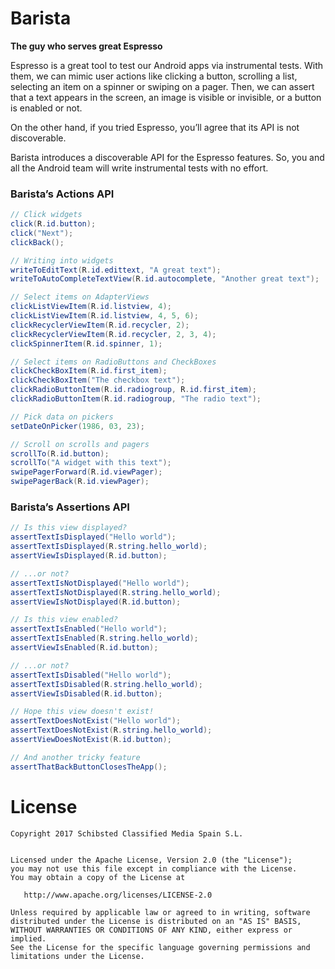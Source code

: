 # Barista
**The guy who serves great Espresso**

Espresso is a great tool to test our Android apps via instrumental tests. With them, we can mimic user actions like clicking a button, scrolling a list, selecting an item on a spinner or swiping on a pager. Then, we can assert that a text appears in the screen, an image is visible or invisible, or a button is enabled or not.

On the other hand, if you tried Espresso, you’ll agree that its API is not discoverable.

Barista introduces a discoverable API for the Espresso features. So, you and all the Android team will write instrumental tests with no effort. 

### Barista’s Actions API
```java
// Click widgets
click(R.id.button);
click("Next");
clickBack();

// Writing into widgets
writeToEditText(R.id.edittext, "A great text");
writeToAutoCompleteTextView(R.id.autocomplete, "Another great text");

// Select items on AdapterViews
clickListViewItem(R.id.listview, 4);
clickListViewItem(R.id.listview, 4, 5, 6);
clickRecyclerViewItem(R.id.recycler, 2);
clickRecyclerViewItem(R.id.recycler, 2, 3, 4);
clickSpinnerItem(R.id.spinner, 1);

// Select items on RadioButtons and CheckBoxes
clickCheckBoxItem(R.id.first_item);
clickCheckBoxItem("The checkbox text");
clickRadioButtonItem(R.id.radiogroup, R.id.first_item);
clickRadioButtonItem(R.id.radiogroup, "The radio text");

// Pick data on pickers
setDateOnPicker(1986, 03, 23);

// Scroll on scrolls and pagers
scrollTo(R.id.button);
scrollTo("A widget with this text");
swipePagerForward(R.id.viewPager);
swipePagerBack(R.id.viewPager);
```

### Barista’s Assertions API
```java
// Is this view displayed?
assertTextIsDisplayed("Hello world");
assertTextIsDisplayed(R.string.hello_world);
assertViewIsDisplayed(R.id.button);

// ...or not?
assertTextIsNotDisplayed("Hello world");
assertTextIsNotDisplayed(R.string.hello_world);
assertViewIsNotDisplayed(R.id.button);

// Is this view enabled?
assertTextIsEnabled("Hello world");
assertTextIsEnabled(R.string.hello_world);
assertViewIsEnabled(R.id.button);

// ...or not?
assertTextIsDisabled("Hello world");
assertTextIsDisabled(R.string.hello_world);
assertViewIsDisabled(R.id.button);

// Hope this view doesn't exist!
assertTextDoesNotExist("Hello world");
assertTextDoesNotExist(R.string.hello_world);
assertViewDoesNotExist(R.id.button);

// And another tricky feature
assertThatBackButtonClosesTheApp();
```
# License

```
Copyright 2017 Schibsted Classified Media Spain S.L.


Licensed under the Apache License, Version 2.0 (the "License");
you may not use this file except in compliance with the License.
You may obtain a copy of the License at

   http://www.apache.org/licenses/LICENSE-2.0

Unless required by applicable law or agreed to in writing, software
distributed under the License is distributed on an "AS IS" BASIS,
WITHOUT WARRANTIES OR CONDITIONS OF ANY KIND, either express or implied.
See the License for the specific language governing permissions and
limitations under the License.
```
